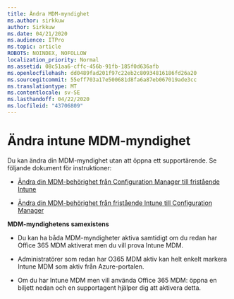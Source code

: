```yaml
---
title: Ändra MDM-myndighet
ms.author: sirkkuw
author: Sirkkuw
ms.date: 04/21/2020
ms.audience: ITPro
ms.topic: article
ROBOTS: NOINDEX, NOFOLLOW
localization_priority: Normal
ms.assetid: 08c51aa6-cffc-456b-91fb-185f0d636afb
ms.openlocfilehash: dd0489fad201f97c22eb2c80934816186fd26a20
ms.sourcegitcommit: 55eff703a17e500681d8fa6a87eb067019ade3cc
ms.translationtype: MT
ms.contentlocale: sv-SE
ms.lasthandoff: 04/22/2020
ms.locfileid: "43706809"
---
```

# <a name="change-intune-mdm-authority"></a>Ändra intune MDM-myndighet

Du kan ändra din MDM-myndighet utan att öppna ett supportärende. Se följande dokument för instruktioner:
  
- [Ändra din MDM-behörighet från Configuration Manager till fristående Intune](https://docs.microsoft.com/configmgr/mdm/deploy-use/migrate-change-mdm-authority)
    
- [Ändra din MDM-behörighet från fristående Intune till Configuration Manager](https://docs.microsoft.com/configmgr/mdm/deploy-use/change-mdm-authority)
    
 **MDM-myndighetens samexistens**
  
- Du kan ha båda MDM-myndigheter aktiva samtidigt om du redan har Office 365 MDM aktiverat men du vill prova Intune MDM.
    
- Administratörer som redan har O365 MDM aktiv kan helt enkelt markera Intune MDM som aktiv från Azure-portalen.
    
- Om du har Intune MDM men vill använda Office 365 MDM: öppna en biljett nedan och en supportagent hjälper dig att aktivera detta.
    


